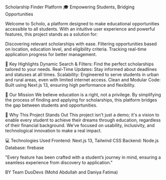 Scholarship Finder Platform 🎓
Empowering Students, Bridging Opportunities

Welcome to Scholo, a platform designed to make educational opportunities accessible to all students. With an intuitive user experience and powerful features, this project stands as a solution for:

Discovering relevant scholarships with ease.
Filtering opportunities based on location, education level, and eligibility criteria.
Tracking real-time application progress for better management.

🔑 Key Highlights
Dynamic Search & Filters: Find the perfect scholarships tailored to your needs.
Real-Time Updates: Stay informed about deadlines and statuses at all times.
Scalability: Engineered to serve students in urban and rural areas, even with limited internet access.
Clean and Modular Code: Built using Next.js 13, ensuring high performance and flexibility.

🌟 Our Mission
We believe education is a right, not a privilege. By simplifying the process of finding and applying for scholarships, this platform bridges the gap between students and opportunities.

📌 Why This Project Stands Out
This project isn't just a demo; it's a vision to enable every student to achieve their dreams through education, regardless of their financial background. We’ve focused on usability, inclusivity, and technological innovation to make a real impact.

💻 Technologies Used
Frontend: Next.js 13, Tailwind CSS
Backend: Node.js
Database: firebase

"Every feature has been crafted with a student’s journey in mind, ensuring a seamless experience from discovery to application."

BY Team DuoDevs (Mohd Abdullah and Daniya Fatima)
